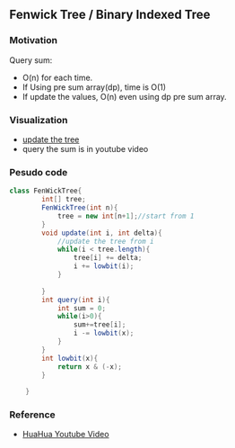 ## Fenwick Tree / Binary Indexed Tree

### Motivation
Query sum: 
- O(n) for each time. 
- If Using pre sum array(dp), time is O(1)
- If update the values, O(n) even using dp pre sum array.

### Visualization 
- [update the tree](https://visualgo.net/en/fenwicktree)
- query the sum is in youtube video

### Pesudo code
```java
class FenWickTree{
        int[] tree;
        FenWickTree(int n){
            tree = new int[n+1];//start from 1
        }
        void update(int i, int delta){
            //update the tree from i
            while(i < tree.length){
                tree[i] += delta;
                i += lowbit(i);
            }
            
        }
        int query(int i){
            int sum = 0;
            while(i>0){
                sum+=tree[i];
                i -= lowbit(x);
            }
        }
        int lowbit(x){
            return x & (-x);
        }
        
    }

```

### Reference
- [HuaHua Youtube Video](https://www.youtube.com/watch?v=WbafSgetDDk&t=18s)

